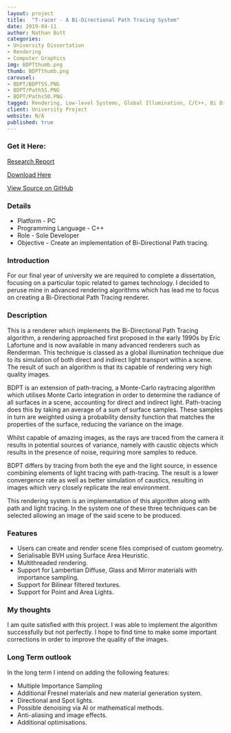 ```yaml
---
layout: project
title:  "T-racer - A Bi-Directional Path Tracing System"
date: 2019-04-11
author: Nathan Butt
categories:
- University Dissertation
- Rendering
- Computer Graphics
img: BDPTthumb.png
thumb: BDPTthumb.png
carousel:
- BDPT/BDPT5S.PNG
- BDPT/Path5S.PNG
- BDPT/Paths50.PNG
tagged: Rendering, Low-level Systems, Global Illumination, C/C++, Bi Directional PathTracing
client: University Project
website: N/A
published: true
---
```


<!-- Place this tag in your head or just before your close body tag. -->
<script async defer src="https://buttons.github.io/buttons.js"></script>

### Get it Here:
<a href="/assets/documents/BDPTReport.pdf">Research Report</a>

<!-- Place this tag where you want the button to render. -->
<a class="github-button" href="https://github.com/n86-64/CTP-T-racer/archive/master.zip" data-icon="octicon-cloud-download" data-size="large" aria-label="Download n86-64/CTP-T-racer on GitHub">Download Here</a>

<a class="github-button" href="https://github.com/n86-64/CTP-T-racer" data-size="large" aria-label="Download Leave Me Alone on GitHub">View Source on GitHub</a>

### Details
- Platform - PC
- Programming Language - C++
- Role - Sole Developer
- Objective - Create an implementation of Bi-Directional Path tracing.

### Introduction
For our final year of university we are required to complete a dissertation, focusing on a particular topic related to games technology. I decided to peruse mine in advanced rendering algorithms which has lead me to focus on creating a Bi-Directional Path Tracing renderer.


### Description
This is a renderer which implements the Bi-Directional Path Tracing algorithm, a rendering approached first proposed in the early 1990s by Eric Lafortune and is now available in many advanced renderers such as Renderman. This technique is classed as a global illumination technique due to its simulation of both direct and indirect light transport within a scene. The result of such an algorithm is that its capable of rendering very high quality images.

BDPT is an extension of path-tracing, a Monte-Carlo raytracing algorithm which utilises Monte Carlo integration in order to determine the radiance of all surfaces in a scene, accounting for direct and indirect light. Path-tracing does this by taking an average of a sum of surface samples. These samples in turn are weighted using a probability density function that matches the properties of the surface, reducing the variance on the image.

Whilst capable of amazing images, as the rays are traced from the camera it results in potential sources of variance, namely with caustic objects which results in the presence of noise, requiring more samples to reduce.

BDPT differs by tracing from both the eye and the light source, in essence combining elements of light tracing with path-tracing. The result is a lower convergence rate as well as better simulation of caustics, resulting in images which very closely replicate the real environment.

This rendering system is an implementation of this algorithm along with path and light tracing. In the system one of these three techniques can be selected allowing an image of the said scene to be produced.

### Features
- Users can create and render scene files comprised of custom geometry.
- Serialisable BVH using Surface Area Heuristic.
- Multithreaded rendering.
- Support for Lambertian Diffuse, Glass and Mirror materials with importance sampling.
- Support for Bilinear filtered textures.
- Support for Point and Area Lights.

### My thoughts
I am quite satisfied with this project. I was able to implement the algorithm successfully but not perfectly. I hope to find time to make some important corrections in order to improve the quality of the images.

### Long Term outlook
In the long term I intend on adding the following features:
- Multiple Importance Sampling
- Additional Fresnel materials and new material generation system.
- Directional and Spot lights.
- Possible denoising via AI or mathematical methods.
- Anti-aliasing and image effects.
- Additional optimisations.
